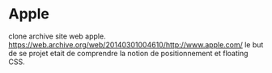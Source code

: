 # Apple
clone archive site web apple. https://web.archive.org/web/20140301004610/http://www.apple.com/
le but de se projet etait de comprendre la notion de positionnement et floating CSS.
